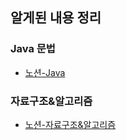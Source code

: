 ## 알게된 내용 정리

### Java 문법
- [노션-Java](https://www.notion.so/Java-4b03e7eba09f4455a89943e1db675072)

### 자료구조&알고리즘
- [노션-자료구조&알고리즘](https://www.notion.so/fa26855b66ef46a8a81384c09ab97e69)


